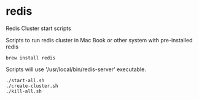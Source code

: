 # redis
Redis Cluster start scripts


Scripts to run redis cluster in Mac Book or other system with pre-installed redis

```
brew install redis
```

Scripts will use '/usr/local/bin/redis-server' executable.


```
./start-all.sh
./create-cluster.sh
./kill-all.sh
```
